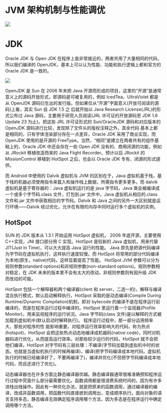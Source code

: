 # JVM 架构机制与性能调优

![](https://coding.net/u/hoteam/p/Cache/git/raw/master/2016/8/2/b41e6ae786440fa12cb33ea3a5bc70ce-1024x607.png)

# JDK

Oracle JDK 与 Open JDK 在程序上是非常接近的，两者共用了大量相同的代码，所以我们编译的 OpenJDK，基本上可以认为性能、功能和执行逻辑上都和官方的 Oracle JDK 是一致的。

![](https://coding.net/u/hoteam/p/Cache/git/raw/master/2016/8/2/OpenOracleJDK.png)

OpenJDK 是 Sun 在 2006 年末把 Java 开源而形成的项目，这里的“开源”是通常意义上的源码开放形式，即源码是可被复用的，例如 IcedTea、UltraViolet 都是从 OpenJDK 源码衍生出的发行版。但如果仅从“开源”字面意义(开放可阅读的源码)上看，其实 Sun 自 JDK 1.5 之 后就开始以 Java Research License(JRL)的形式公布过 Java 源码，主要用于研究人员阅读(JRL 许可证的开放源码至 JDK 1.6 Update 23 为止)。把这些 JRL 许可证形式的 Sun/OracleJDK 源码和对应版本的 OpenJDK 源码进行比较，发现除了文件头的版权注释之外，其余代码 基本上都是相同的，只有字体渲染部分存在一点差异，Oracle JDK 采用了商业实现，而 OpenJDK 使用的是开源的 FreeType。当然，“相同”是建立在两者共有的组件基础上的，Oracle JDK 中还会存在一些 Open JDK 没有的、商用闭源的功能，例如从 JRockit 移植改造而来的 Java Flight Recorder。预计以后 JRockit 的 MissionControl 移植到 HotSpot 之后，也会以 Oracle JDK 专有、闭源的形式提供。

而 Android 中使用的 Dalvik 虚拟机与 JVM 的区别在于，Java 虚拟机基于栈，基于栈的机器必须使用指令来载入和操作栈上数据，所需指令更多更多。而 dalvik 虚拟机是基于寄存器的：Java 虚拟机运行的是 java 字节码，Java 类会被编译成一个或多个字节码.class 文件，打包到.jar 文件中，Java 虚拟机从相应的.class 文件和.jar 文件中获取相应的字节码。Dalvik 和 Java 之间的另外一大区别就是运行环境——Dalvik 经过优化，允许在有限的内存中同时运行多个虚拟机的实例。

## HotSpot

SUN 的 JDK 版本从 1.3.1 开始运用 HotSpot 虚拟机， 2006 年底开源，主要使用 C++实现，JNI 接口部分用 C 实现。HotSpot 是较新的 Java 虚拟机，用来代替 JIT(Just in Time)，可以大大提高 Java 运行的性能。 Java 原先是把源代码编译为字节码在虚拟机执行，这样执行速度较慢。而 HotSpot 将常用的部分代码编译为本地(原生，native)代码，这样显着提高了性能。 HotSpot JVM 参数可以分为规则参数(standard options)和非规则参数(non-standard options)。规则参数相对稳定，在 JDK 未来的版本里不会有太大的改动，非规则参数则有因升级 JDK 而改动的可能。

HotSpot 包括一个解释器和两个编译器(client 和 server，二选一的)，解释与编译混合执行模式，默认启动解释执行。HotSpot 采取的是动态编译(Compile During Runtime/Dynamic Compilation)机制，即对 bytecode 的编译不是在程序运行前编译的，而是在程序运行过程中编译的。HotSpot 里运行着一个监视器(Profile Monitor)，用来监视程序的运行状况。Java 字节码(class 文件)是以解释的方式被加载到虚拟机中(默认启动时解释执行)。 程序运行过程中，那一部分运用频率大，那些对程序的性 能影响重要。对程序运行效率影响大的代码，称为热点(hotspot)，HotSpot 会把这些热点动态地编译成机器码(native code)，同时对机器码进行优化，从而提高运行效率。对那些较少运行的代码，HotSpot 就不会把他们编译。HotSpot 对字节码有三层处理：不编译(字节码加载到虚拟机中时的状态。也就是当虚拟机执行的时候再编译)，编译(把字节码编译成本地代码。虚拟机执行的时候已经编译好了，不要再编译了)，编译并优化(不但把字节码编译成本地代码，而且还进行了优化)。

动态编译器也在许多方面比静态编译器优越。静态编译器通常很难准确预知程序运行过程中究竟什么部分最需要优化。函数调用都是很浪费系统时间的，因为有许多进栈出栈操作。因此有一种优化办法，就是把原来的函数调用，通过编译器的编译，改成非函数调用，把函数代码直接嵌到调用出，变成顺序执行。面向对象的语言支持多态，静态编译无效确定程序调用哪个方法，因为多态是在程序运行中确定调用哪个方法。
